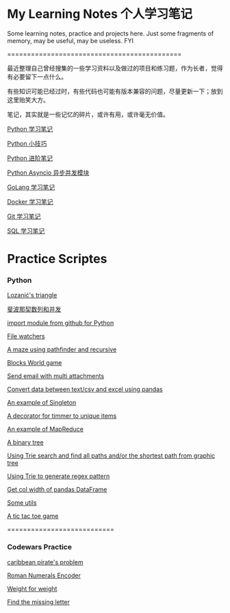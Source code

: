 # My Learning Notes 个人学习笔记


Some learning notes, practice and projects here. Just some fragments of memory, may be useful, may be useless. FYI

============================================

最近整理自己曾经搜集的一些学习资料以及做过的项目和练习题，作为长者，觉得有必要留下一点什么。

有些知识可能已经过时，有些代码也可能有版本兼容的问题，尽量更新一下；放到这里贻笑大方。

笔记，其实就是一些记忆的碎片，或许有用，或许毫无价值。

[Python 学习笔记](python_notes.md)

[Python 小技巧](python_tips.md)

[Python 进阶笔记](python_advanced.md)

[Python Asyncio 异步并发模块](awesome_python_asyncio.md)

[GoLang 学习笔记](go-lang.md)

[Docker 学习笔记](docker_notes.md)

[Git 学习笔记](git_notes.md)

[SQL 学习笔记](sql_notes.md)


# Practice Scriptes

### Python

[Lozanić's triangle](https://gist.github.com/DavidQi/45a2a03ef8bbf119b25c73868c7d420d)

[斐波那契数列和并发](https://gist.github.com/DavidQi/20a41ae77c862e330b65fd407c6ed683)

[import module from github for Python](https://gist.github.com/DavidQi/f360ea06602841915c4f023a7dab97bc)

[File watchers](https://gist.github.com/DavidQi/5652bf6003aab288c5f0a81b05e2bb57)

[A maze using pathfinder and recursive](https://gist.github.com/DavidQi/94a2a1d75b88c4053e51935e878d6d56)

[Blocks World game](https://gist.github.com/DavidQi/f8d715796b74ef7eb763f5317becf397)

[Send email with multi attachments](https://gist.github.com/DavidQi/f5e93fbe01e300d4bd767d3a0a0ec703)

[Convert data between text/csv and excel using pandas](https://gist.github.com/DavidQi/4a99839fc942b3b65cbfa1ecfee06efb)

[An example of Singleton](https://gist.github.com/DavidQi/fcf25d836c7713760fdbb556a0fda6c2)

[A decorator for timmer to unique items](https://gist.github.com/DavidQi/2fa30eba8d5f0c08a8a6b36d0eff1670)

[An example of MapReduce](https://gist.github.com/DavidQi/af1dc1da209a0b3fb1acae263c9e38dd)

[A binary tree](https://gist.github.com/DavidQi/f79cbe8c828a9b2a83faca747f54297b)

[Using Trie search and find all paths and/or the shortest path from graphic tree](https://gist.github.com/DavidQi/06b5e6fee0001c15e2da2e001ec8be8c)

[Using Trie to generate regex pattern](https://gist.github.com/DavidQi/7f55ee7ee610121144bc64da739dad02)

[Get col width of pandas DataFrame](https://gist.github.com/DavidQi/593f6464284895da330ac81d866e55e5)

[Some utils](https://gist.github.com/DavidQi/f0beb895010544034398db55519bfa17)

[A tic tac toe game](https://gist.github.com/DavidQi/2fe56fbcbd53c108ea0b5f6bb10bbc46)

===========================

### Codewars Practice

[caribbean pirate's problem](https://www.codewars.com/kata/reviews/555618977302c420d300000e/groups/5b2817d85031036203003097)

[Roman Numerals Encoder](https://www.codewars.com/kata/reviews/54345cc660e8a7796b000106/groups/5b212543dde37c8a6b0000df)

[Weight for weight](https://www.codewars.com/kata/reviews/55c616129aaa55500500002c/groups/5b207576469fb6bc13000baf)

[Find the missing letter ](https://www.codewars.com/kata/reviews/583abab500bb9b40e0000003/groups/5b2079cefb056cba5600172a)

